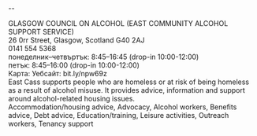 
--

GLASGOW COUNCIL ON ALCOHOL (EAST COMMUNITY ALCOHOL SUPPORT SERVICE)  
26 0rr Street, Glasgow, Scotland G40 2AJ  
0141 554 5368  
понеделник–четвъртък: 8:45–16:45 (drop-in 10:00-12:00)  
петък: 8:45–16:00 (drop-in 10:00-12:00)  
Карта: Уебсайт: bit.ly/npw69z  
East Cass supports people who are homeless or at risk of being homeless as a result of alcohol misuse. It provides advice, information and support around alcohol-related housing issues.  
Accommodation/housing advice, Advocacy, Alcohol workers, Benefits advice, Debt advice, Education/training, Leisure activities, Outreach workers, Tenancy support  
  

